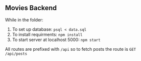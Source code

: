 ## Movies Backend

While in the folder:

1.  To set up database: `psql < data.sql`
2.  To install requirments: `npm install`
3.  To start server at localhost 5000: `npm start`

All routes are prefixed with `/api` so to fetch posts the route is `GET /api/posts`
